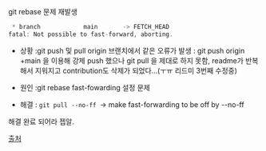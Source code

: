 git rebase 문제 재발생

```jsx
 * branch            main       -> FETCH_HEAD
fatal: Not possible to fast-forward, aborting.
```

- 상황 :git push 및 pull origin 브랜치에서 같은 오류가 발생
  : git push origin +main 을 이용해 강제 push 했으나
  git pull 을 제대로 하지 못함, readme가 반복해서 지워지고
  contribution도 삭제가 되었다...(ㅜㅠ 리드미 3번째 수정중)
- 원인 :git rebase fast-fowarding 설정 문제

- 해결 :
  `git pull --no-ff `-> make fast-forwarding to be off by --no-ff

해결 완료 되어라 젭알.

[출처](https://stackoverflow.com/questions/13106179/fatal-not-possible-to-fast-forward-aborting)
